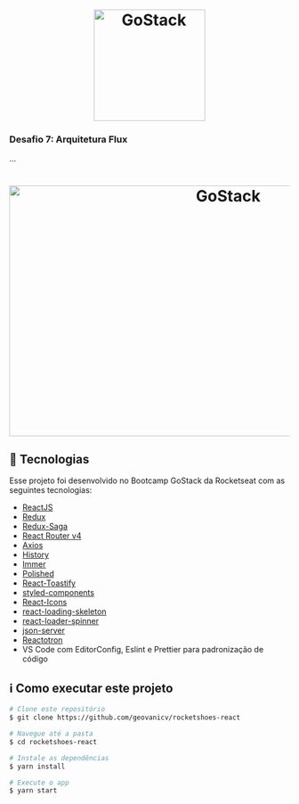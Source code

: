 <h1 align="center">
    <img alt="GoStack" src="https://rocketseat-cdn.s3-sa-east-1.amazonaws.com/bootcamp-header.png" width="200px" />
</h1>

<h3>
  Desafio 7: Arquitetura Flux 
</h3>

...

<h1 align="center">
    <img alt="GoStack" src="#" width="771px" height="450px" />
</h1>

## :rocket: Tecnologias

Esse projeto foi desenvolvido no Bootcamp GoStack da Rocketseat com as seguintes tecnologias:

-  [ReactJS](https://reactjs.org/)
-  [Redux](https://redux.js.org/)
-  [Redux-Saga](https://redux-saga.js.org/)
-  [React Router v4](https://github.com/ReactTraining/react-router)
-  [Axios](https://github.com/axios/axios)
-  [History](https://www.npmjs.com/package/history)
-  [Immer](https://github.com/immerjs/immer)
-  [Polished](https://polished.js.org/)
-  [React-Toastify](https://fkhadra.github.io/react-toastify/)
-  [styled-components](https://www.styled-components.com/)
-  [React-Icons](https://react-icons.netlify.com/)
-  [react-loading-skeleton](https://github.com/dvtng/react-loading-skeleton)
-  [react-loader-spinner](https://github.com/mhnpd/react-loader-spinner)
-  [json-server](https://github.com/typicode/json-server)
-  [Reactotron](https://infinite.red/reactotron)
-  VS Code com EditorConfig, Eslint e Prettier para padronização de código

## :information_source: Como executar este projeto

```bash
# Clone este repositório
$ git clone https://github.com/geovanicv/rocketshoes-react

# Navegue até a pasta
$ cd rocketshoes-react

# Instale as dependências
$ yarn install

# Execute o app
$ yarn start
```
